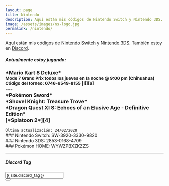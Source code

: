 ```yaml
---
layout: page
title: Nintendo
description: Aquí están mis códigos de Nintendo Switch y Nintendo 3DS. También estoy en Discord.
image: /assets/images/ns-logo.jpg
permalink: /nintendo/
---
```


Aquí están mis códigos de [<i class="fas fa-link"></i> Nintendo Switch][1] y [<i class="fas fa-link"></i> Nintendo 3DS][2]. También estoy en [<i class="fas fa-link"></i> Discord][3].

<div class="card text-center">
<div class="card-header">
<h5 class="card-title text-center"><i class="fas fa-gamepad"></i> Actualmente estoy jugando:</h5>
</div>
<div class="card-body">
<h3 class="card-text">
*Mario Kart 8 Deluxe*<br>
<small>Mode 7 Grand Prix todos los jueves en la noche @ 9:00 pm (Chihuahua)</small><br>
<small>Código del torneo: 0746-6549-8155 | [<i class="fab fa-discord"></i>][6]</small><br>
---<br>
*Pokémon Sword*<br>
*Shovel Knight: Treasure Trove*<br>
*Dragon Quest XI S: Echoes of an Elusive Age - Definitive Edition*<br>
[*Splatoon 2*][4]
</h3>
</div>
<div class="card-footer text-muted">
<code>Última actualización: 24/02/2020</code>
</div>
</div>

<div class="card text-center" id="nintendo-switch">
<div class="card-body">
### <i class="fab fa-nintendo-switch"></i> Nintendo Switch: SW-3920-3330-9820
</div>
</div>

<div class="card text-center mb-3" id="nintendo-3ds">
<div class="card-body">
### Nintendo 3DS: 2853-0168-4709
</div>
</div>

<div class="card text-center mb-3" id="pokemon-home">
<div class="card-body my-auto">
### Pokémon HOME: WYWZPBXZKZZS
</div>
</div>

---

<div class="card text-center" id="discord-tag">
<div class="card-header">
<h5 class="card-title"><i class="fab fa-discord"></i> Discord Tag</h5>
</div>
<div class="card-body">
<div class="input-group justify-content-center">
<input type="text" class="form-control" id="discord-tag-value" value="{{ site.discord_tag }}" aria-label="" aria-describedby readonly>
<div class="input-group-append">
<button class="btn btn-outline-secondary" type="button" data-clipboard-target="#discord-tag-value" data-toggle="tooltip" data-placement="top" title="Copiar al portapapeles"><i class="fas fa-clipboard"></i></button>
</div>
</div>
</div>
</div>


[1]: #nintendo-switch
[2]: #nintendo-3ds
[3]: #discord-tag
[4]: /splatoon/
[5]: /super-mario-maker/
[6]: https://discord.gg/U77J5c6
